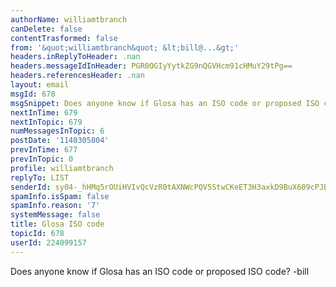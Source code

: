 ```yaml
---
authorName: williamtbranch
canDelete: false
contentTrasformed: false
from: '&quot;williamtbranch&quot; &lt;bill@...&gt;'
headers.inReplyToHeader: .nan
headers.messageIdInHeader: PGR0OGIyYytkZG9nQGVHcm91cHMuY29tPg==
headers.referencesHeader: .nan
layout: email
msgId: 678
msgSnippet: Does anyone know if Glosa has an ISO code or proposed ISO code? -bill
nextInTime: 679
nextInTopic: 679
numMessagesInTopic: 6
postDate: '1140305804'
prevInTime: 677
prevInTopic: 0
profile: williamtbranch
replyTo: LIST
senderId: sy04-_hHMq5rOUiHVIvQcVzR0tAXNWcPQV5StwCKeET3H3axkD9BuX609cPJB3G9s8TFlWqPojxgte2rhKbn0OM3WjaknA728LjVm1C76xfzRw
spamInfo.isSpam: false
spamInfo.reason: '7'
systemMessage: false
title: Glosa ISO code
topicId: 678
userId: 224099157
---
```


Does anyone know if Glosa has an ISO code or proposed ISO code?
-bill





